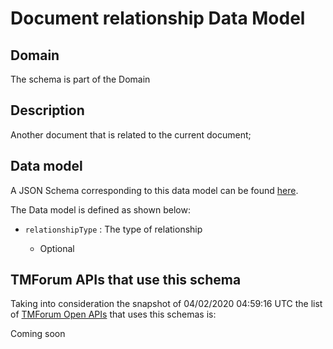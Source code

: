 # Document relationship Data Model

## Domain

The  schema is part of the  Domain

## Description

Another document that is related to the current document;

## Data model

A JSON Schema corresponding to this data model can be found
[here](https://github.com/tmforum-rand/schemas/blob/candidates/Common/DocumentRelationship.schema.json).

The Data model is defined as shown below:

- `relationshipType` : The type of relationship

  - Optional






## TMForum APIs that use this schema

Taking into consideration the snapshot of 04/02/2020 04:59:16 UTC the list of [TMForum Open APIs](https://www.tmforum.org/open-apis/) that uses this schemas is:

Coming soon